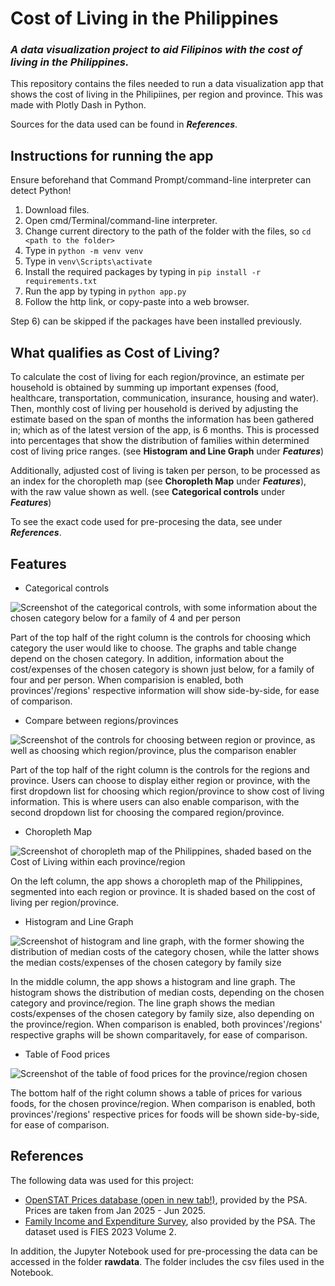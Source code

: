 # Cost of Living in the Philippines
### _A data visualization project to aid Filipinos with the cost of living in the Philippines._

This repository contains the files needed to run a data visualization app that shows the cost of living in the Philipiines, per region and province.
This was made with Plotly Dash in Python.

Sources for the data used can be found in ***References***.

## Instructions for running the app
Ensure beforehand that Command Prompt/command-line interpreter can detect Python!

1) Download files.
2) Open cmd/Terminal/command-line interpreter.
3) Change current directory to the path of the folder with the files, so ```cd <path to the folder>```
4) Type in ```python -m venv venv```
5) Type in ```venv\Scripts\activate```
6) Install the required packages by typing in ```pip install -r requirements.txt```
7) Run the app by typing in ```python app.py```
8) Follow the http link, or copy-paste into a web browser.

Step 6) can be skipped if the packages have been installed previously.

## What qualifies as Cost of Living?
To calculate the cost of living for each region/province, an estimate per household is obtained by summing up important expenses (food, healthcare, transportation, communication, insurance, housing and water).
Then, monthly cost of living per household is derived by adjusting the estimate based on the span of months the information has been gathered in; which as of the latest version of the app, is 6 months.
This is processed into percentages that show the distribution of families within determined cost of living price ranges. (see __Histogram and Line Graph__ under ***Features***)

Additionally, adjusted cost of living is taken per person, to be processed as an index for the choropleth map (see __Choropleth Map__ under ***Features***), 
with the raw value shown as well. (see __Categorical controls__ under ***Features***)

To see the exact code used for pre-procesing the data, see under ***References***.

## Features
- Categorical controls

![Screenshot of the categorical controls, with some information about the chosen category below for a family of 4 and per person](https://github.com/CyAdrienneRamos/col_datavis/blob/main/screenshots/Screenshot%202025-08-11%20105359.png)

Part of the top half of the right column is the controls for choosing which category the user would like to choose. 
The graphs and table change depend on the chosen category.
In addition, information about the cost/expenses of the chosen category is shown just below, for a family of four and per person.
When comparision is enabled, both provinces'/regions' respective information will show side-by-side, for ease of comparison.

- Compare between regions/provinces

![Screenshot of the controls for choosing between region or province, as well as choosing which region/province, plus the comparison enabler](https://github.com/CyAdrienneRamos/col_datavis/blob/main/screenshots/Screenshot%202025-08-11%20113945.png)

Part of the top half of the right column is the controls for the regions and province. 
Users can choose to display either region or province, with the first dropdown list for choosing which region/province to show cost of living information.
This is where users can also enable comparison, with the second dropdown list for choosing the compared region/province.

- Choropleth Map

![Screenshot of choropleth map of the Philippines, shaded based on the Cost of Living within each province/region](https://github.com/CyAdrienneRamos/col_datavis/blob/main/screenshots/Screenshot%202025-08-11%20105124.png)

On the left column, the app shows a choropleth map of the Philippines, segmented into each region or province. It is shaded based on the cost of living per region/province.

- Histogram and Line Graph

![Screenshot of histogram and line graph, with the former showing the distribution of median costs of the category chosen, while the latter shows the median costs/expenses of the chosen category by family size](https://github.com/CyAdrienneRamos/col_datavis/blob/main/screenshots/Screenshot%202025-08-11%20105232.png)

In the middle column, the app shows a histogram and line graph. The histogram shows the distribution of median costs, depending on the chosen category and province/region. 
The line graph shows the median costs/expenses of the chosen category by family size, also depending on the province/region. 
When comparison is enabled, both provinces'/regions' respective graphs will be shown comparitavely, for ease of comparison.

- Table of Food prices

![Screenshot of the table of food prices for the province/region chosen](https://github.com/CyAdrienneRamos/col_datavis/blob/main/screenshots/Screenshot%202025-08-11%20105312.png)

The bottom half of the right column shows a table of prices for various foods, for the chosen province/region.
When comparison is enabled, both provinces'/regions' respective prices for foods will be shown side-by-side, for ease of comparison.

## References
The following data was used for this project:
- [OpenSTAT Prices database (open in new tab!)](https://openstat.psa.gov.ph/PXWeb/pxweb/en/DB/DB__2M__2018NEW/?tablelist=true), provided by the PSA. Prices are taken from Jan 2025 - Jun 2025.
- [Family Income and Expenditure Survey](https://psada.psa.gov.ph/catalog/FIES/about), also provided by the PSA. The dataset used is FIES 2023 Volume 2.

In addition, the Jupyter Notebook used for pre-processing the data can be accessed in the folder __rawdata__. The folder includes the csv files used in the Notebook.
